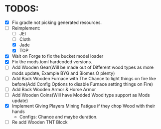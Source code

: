 # TODOS:

* [x] Fix gradle not picking generated resources.
* [ ] Reimplement:
    * [ ] JEI
    * [ ] Cloth
    * [x] Jade
    * [x] TOP
* [x] Wait on Forge to fix the bucket model loader
* [x] Fix the mods.toml hardcoded versions.
* [ ] Add Wooden Gear(Will be made out of Different wood types as more mods update, Example BYG and Biomes O plenty)
* [ ] Add Back Wooden Furnace with The Chance to light things on fire like before(Add Config Options to disable Furnace setting things on Fire)
* [ ] Add Back Wooden Armor & Horse Armor
* [ ] Add Wooden Coins(Will have Modded Wood type support as Mods update)
* [x] Implement Giving Players Mining Fatigue if they chop Wood with their hands
    * Configs: Chance and maybe duration.
* [ ] Re add Wooden TNT Block